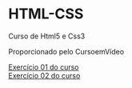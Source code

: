# HTML-CSS
 Curso de Html5 e Css3

Proporcionado pelo CursoemVídeo

<a href="file:///C:/Users/loure/OneDrive/Documentos/Dev-CursoEmV%C3%ADdeo/HTML-CSS/Desafios%20-%20HTML/d012/index.html"> Exercício 01 do curso </a> <br>
<a href="file:///C:/Users/loure/OneDrive/Documentos/Dev-CursoEmV%C3%ADdeo/HTML-CSS/Exerc%C3%ADcios/ex026/mq002/index.html"> Exercício 02 do curso </a>
